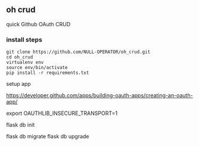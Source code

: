 ## oh crud
quick Github OAuth CRUD


### install steps
```
git clone https://github.com/NULL-OPERATOR/oh_crud.git
cd oh_crud
virtualenv env
source env/bin/activate
pip install -r requirements.txt
```



setup app    

https://developer.github.com/apps/building-oauth-apps/creating-an-oauth-app/


export OAUTHLIB_INSECURE_TRANSPORT=1

flask db init

flask db migrate
flask db upgrade
